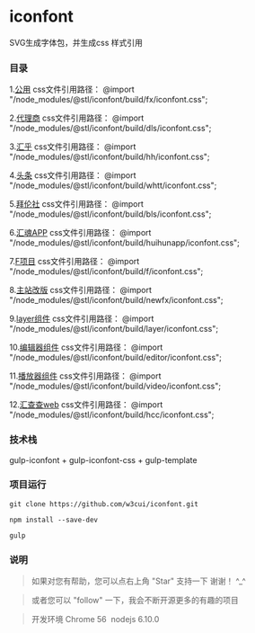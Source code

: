 ﻿# iconfont
SVG生成字体包，并生成css 样式引用

### 目录

 1.[公用](https://js.wx168e.com/iconfont/build/fx/index.html) 
    css文件引用路径： @import "/node_modules/@stl/iconfont/build/fx/iconfont.css";

 2.[代理商](https://js.wx168e.com/iconfont/build/dls/index.html)
    css文件引用路径： @import "/node_modules/@stl/iconfont/build/dls/iconfont.css";

 3.[汇乎](https://js.wx168e.com/iconfont/build/hh/index.html)
    css文件引用路径： @import "/node_modules/@stl/iconfont/build/hh/iconfont.css";

 4.[头条](https://js.wx168e.com/iconfont/build/whtt/index.html)
    css文件引用路径： @import "/node_modules/@stl/iconfont/build/whtt/iconfont.css";

 5.[拜伦社](https://js.wx168e.com/iconfont/build/bls/index.html)
    css文件引用路径： @import "/node_modules/@stl/iconfont/build/bls/iconfont.css";

 6.[汇魂APP](https://js.wx168e.com/iconfont/build/huihunapp/index.html)
    css文件引用路径： @import "/node_modules/@stl/iconfont/build/huihunapp/iconfont.css";

 7.[F项目](https://js.wx168e.com/iconfont/build/f/index.html)
    css文件引用路径： @import "/node_modules/@stl/iconfont/build/f/iconfont.css";

 8.[主站改版](https://js.wx168e.com/iconfont/build/newfx/index.html)
    css文件引用路径： @import "/node_modules/@stl/iconfont/build/newfx/iconfont.css";

 9.[layer组件](https://js.wx168e.com/iconfont/build/layer/index.html)
    css文件引用路径： @import "/node_modules/@stl/iconfont/build/layer/iconfont.css";

 10.[编辑器组件](https://js.wx168e.com/iconfont/build/editor/index.html)
    css文件引用路径： @import "/node_modules/@stl/iconfont/build/editor/iconfont.css";

 11.[播放器组件](https://js.wx168e.com/iconfont/build/video/index.html)
    css文件引用路径： @import "/node_modules/@stl/iconfont/build/video/iconfont.css";

 12.[汇查查web](https://js.wx168e.com/iconfont/build/hcc/index.html)
    css文件引用路径： @import "/node_modules/@stl/iconfont/build/hcc/iconfont.css";

### 技术栈

gulp-iconfont + gulp-iconfont-css + gulp-template


### 项目运行

```
git clone https://github.com/w3cui/iconfont.git  

npm install --save-dev   

gulp 

```
### 说明

>  如果对您有帮助，您可以点右上角 "Star" 支持一下 谢谢！ ^_^

>  或者您可以 "follow" 一下，我会不断开源更多的有趣的项目

>  开发环境  Chrome 56  nodejs 6.10.0
